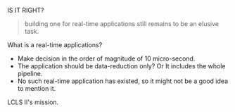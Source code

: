 IS IT RIGHT?

> building one for real-time applications still remains to be an elusive task.

What is a real-time applications?  

- Make decision in the order of magnitude of 10 micro-second.
- The application should be data-reduction only?  Or It includes the whole
  pipeline.  
- No such real-time application has existed, so it might not be a good idea to
  mention it.  

LCLS II's mission.  
